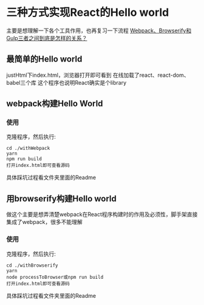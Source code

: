 # 三种方式实现React的Hello world
主要是想理解一下各个工具作用，也再复习一下流程
[Webpack、Browserify和Gulp三者之间到底是怎样的关系？](https://www.zhihu.com/question/37020798)
## 最简单的Hello world
justHtml下index.html，浏览器打开即可看到
在线加载了react、react-dom、babel三个库
这个程序也说明React确实是个library
## webpack构建Hello World
### 使用
克隆程序，然后执行:
```
cd ./withWebpack
yarn
npm run build
打开index.html即可查看源码
```
具体踩坑过程看文件夹里面的Readme

## 用browserify构建Hello world
做这个主要是想弄清楚webpack在React程序构建时的作用及必须性，脚手架直接集成了webpack，很多不能理解
### 使用
克隆程序，然后执行:
```
cd ./withBrowserify
yarn
node processToBrowser或npm run build
打开index.html即可查看源码
```
具体踩坑过程看文件夹里面的Readme
